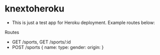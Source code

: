 # knextoheroku

* This is just a test app for Heroku deployment.  Example routes below:

Routes
* GET /sports, GET /sports/:id
* POST /sports
{
name: 
type: 
gender:
origin:
}
